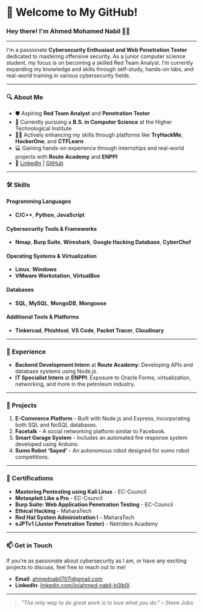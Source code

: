 # 👋 Welcome to My GitHub!

### Hey there! I'm Ahmed Mohamed Nabil 👨‍💻

---

I'm a passionate **Cybersecurity Enthusiast and Web Penetration Tester** dedicated to mastering offensive security. As a junior computer science student, my focus is on becoming a skilled Red Team Analyst. I’m currently expanding my knowledge and skills through self-study, hands-on labs, and real-world training in various cybersecurity fields.

---

### 🔍 About Me

- 🛡️ Aspiring **Red Team Analyst** and **Penetration Tester**
- 🌱 Currently pursuing a **B.S. in Computer Science** at the Higher Technological Institute
- 👨‍🏫 Actively enhancing my skills through platforms like **TryHackMe**, **HackerOne**, and **CTFLearn**
- 💻 Gaining hands-on experience through internships and real-world projects with **Route Academy** and **ENPPI**
- 🔗 [LinkedIn](https://www.linkedin.com/in/ahmed-nabil-b0lb0l) | [GitHub](https://github.com/B0lB0l5)

---

### 🛠️ Skills

#### Programming Languages
- **C/C++**, **Python**, **JavaScript**

#### Cybersecurity Tools & Frameworks
- **Nmap**, **Burp Suite**, **Wireshark**, **Google Hacking Database**, **CyberChef**
  
#### Operating Systems & Virtualization
- **Linux**, **Windows**
- **VMware Workstation**, **VirtualBox**

#### Databases
- **SQL**, **MySQL**, **MongoDB**, **Mongoose**

#### Additional Tools & Platforms
- **Tinkercad**, **Phishtool**, **VS Code**, **Packet Tracer**, **Cloudinary**

---

### 💼 Experience

- **Backend Development Intern** at **Route Academy**: Developing APIs and database systems using Node.js.
- **IT Specialist Intern** at **ENPPI**: Exposure to Oracle Forms, virtualization, networking, and more in the petroleum industry.

---

### 🚀 Projects

1. **E-Commerce Platform** - Built with Node.js and Express, incorporating both SQL and NoSQL databases.
2. **Facetalk** - A social networking platform similar to Facebook.
3. **Smart Garage System** - Includes an automated fire response system developed using Arduino.
4. **Sumo Robot ‘Sayed’** - An autonomous robot designed for sumo robot competitions.

---

### 📜 Certifications

- **Mastering Pentesting using Kali Linux** - EC-Council
- **Metasploit Like a Pro** - EC-Council
- **Burp Suite: Web Application Penetration Testing** - EC-Council
- **Ethical Hacking** - MaharaTech
- **Red Hat System Administration I** - MaharaTech
- **eJPTv1 (Junior Penetration Tester)** - Netriders Academy

---

### 📫 Get in Touch

If you’re as passionate about cybersecurity as I am, or have any exciting projects to discuss, feel free to reach out to me!

- **Email**: [ahmednabil707i@gmail.com](mailto:ahmednabil707i@gmail.com)
- **LinkedIn**: [linkedin.com/in/ahmed-nabil-b0lb0l](https://www.linkedin.com/in/ahmed-nabil-b0lb0l)

---

> *"The only way to do great work is to love what you do."* – Steve Jobs
